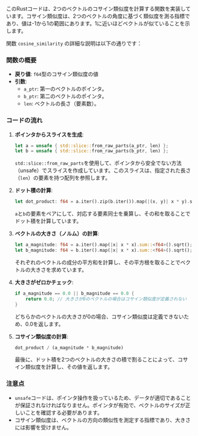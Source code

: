 このRustコードは、2つのベクトルのコサイン類似度を計算する関数を実装しています。コサイン類似度は、2つのベクトルの角度に基づく類似度を測る指標であり、値は-1から1の範囲にあります。1に近いほどベクトルが似ていることを示します。

関数 `cosine_similarity` の詳細な説明は以下の通りです：

### 関数の概要

- **戻り値**: `f64`型のコサイン類似度の値
- **引数**:
  - `a_ptr`: 第一のベクトルのポインタ。
  - `b_ptr`: 第二のベクトルのポインタ。
  - `len`: ベクトルの長さ（要素数）。

### コードの流れ

1. **ポインタからスライスを生成**:
    ```rust
    let a = unsafe { std::slice::from_raw_parts(a_ptr, len) };
    let b = unsafe { std::slice::from_raw_parts(b_ptr, len) };
    ```
   `std::slice::from_raw_parts`を使用して、ポインタから安全でない方法（unsafe）でスライスを作成しています。このスライスは、指定された長さ（`len`）の要素を持つ配列を参照します。

2. **ドット積の計算**:
    ```rust
    let dot_product: f64 = a.iter().zip(b.iter()).map(|(x, y)| x * y).sum();
    ```
   `a`と`b`の要素をペアにして、対応する要素同士を乗算し、その和を取ることでドット積を計算しています。

3. **ベクトルの大きさ（ノルム）の計算**:
    ```rust
    let a_magnitude: f64 = a.iter().map(|x| x * x).sum::<f64>().sqrt();
    let b_magnitude: f64 = b.iter().map(|x| x * x).sum::<f64>().sqrt();
    ```
   それぞれのベクトルの成分の平方和を計算し、その平方根を取ることでベクトルの大きさを求めています。

4. **大きさがゼロかチェック**:
    ```rust
    if a_magnitude == 0.0 || b_magnitude == 0.0 {
        return 0.0; // 大きさが0のベクトルの場合はコサイン類似度が定義されない
    }
    ```
   どちらかのベクトルの大きさが0の場合、コサイン類似度は定義できないため、0.0を返します。

5. **コサイン類似度の計算**:
    ```rust
    dot_product / (a_magnitude * b_magnitude)
    ```
   最後に、ドット積を2つのベクトルの大きさの積で割ることによって、コサイン類似度を計算し、その値を返します。

### 注意点
- `unsafe`コードは、ポインタ操作を扱っているため、データが適切であることが保証されなければなりません。ポインタが有効で、ベクトルのサイズが正しいことを確認する必要があります。
- コサイン類似度は、ベクトルの方向の類似性を測定する指標であり、大きさには影響を受けません。